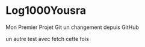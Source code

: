 # Log1000Yousra
Mon Premier Projet Git 
un changement depuis GitHub 

un autre test avec fetch cette fois
